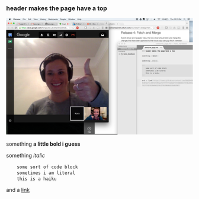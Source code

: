 ### header makes the page have a top

![](./bess_frans_paring.png)

something **a little bold i guess**

something _italic_

```
    some sort of code block
    sometimes i am literal
    this is a haiku
```

and a [link](https://camo.githubusercontent.com/9bb56499161ec0a5c20b6b3a3af674f51072af7c/687474703a2f2f7777772e6e6f727468636173746c652e636f2e756b2f6775696c642f6172742f616e6e615f6c2f6c696e6b312e6a7067)

